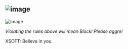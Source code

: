 ![image](https://github.com/XsoftBud/XsoftBud/assets/127049334/b6da75ca-a5e4-403e-bd93-6ad35dbe5be8)
-----------------------------------------------------------------------------------------------------------
![image](https://github.com/XsoftBud/XsoftBud/assets/127049334/1045ee36-2994-4af6-b149-91ad2ad8051f)


_Violating the rules above will mean Block! Please aggre!_


   XSOFT:
Believe in you.

